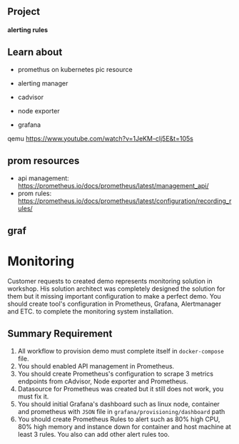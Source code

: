 ## Project

#### alerting rules

## Learn about 
- promethus on kubernetes
pic
resource

- alerting manager

- cadvisor

- node exporter

- grafana


qemu
https://www.youtube.com/watch?v=1JeKM-clj5E&t=105s

## prom resources
- api management: https://prometheus.io/docs/prometheus/latest/management_api/
- prom rules: https://prometheus.io/docs/prometheus/latest/configuration/recording_rules/

## graf 



# Monitoring

Customer requests to created demo represents monitoring solution in workshop. His solution architect was completely designed the solution for them but it missing important configuration to make a perfect demo. You should create tool's configuration in Prometheus, Grafana, Alertmanager and ETC. to complete the monitoring system installation.

## Summary Requirement

1. All workflow to provision demo must complete itself in `docker-compose` file.
2. You should enabled API management in Prometheus.
3. You should create Prometheus's configuration to scrape 3 metrics endpoints from cAdvisor, Node exporter and Prometheus.
4. Datasource for Prometheus was created but it still does not work, you must fix it.
5. You should initial Grafana's dashboard such as linux node, container and prometheus with `JSON` file in `grafana/provisioning/dashboard` path
6. You should create Prometheus Rules to alert such as 80% high CPU, 80% high memory and instance down for container and host machine at least 3 rules. You also can add other alert rules too.


